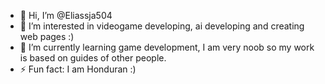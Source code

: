 - 👋 Hi, I’m @Eliassja504
- 👀 I’m interested in videogame developing, ai developing and creating web pages :)
- 🌱 I’m currently learning game development, I am very noob so my work is based on guides of other people.
- ⚡ Fun fact: I am Honduran :)

<!---
Eliassja504/Eliassja504 is a ✨ special ✨ repository because its `README.md` (this file) appears on your GitHub profile.
You can click the Preview link to take a look at your changes.
--->
